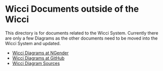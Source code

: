 # Wicci Documents outside of the Wicci

This directory is for documents related to the Wicci System.
Currently there are only a few Diagrams as the other documents
need to be moved into the Wicci System and updated.

* [Wicci Diagrams at NGender](http://ngender.net/wicci/diagram)
* [Wicci Diagrams at GitHub](https://raw.githubusercontent.com/GregDavidson/wicci-doc/master/Diagrams/index2.html)
* [Wicci Diagram Sources](Diagrams/index2.html)

